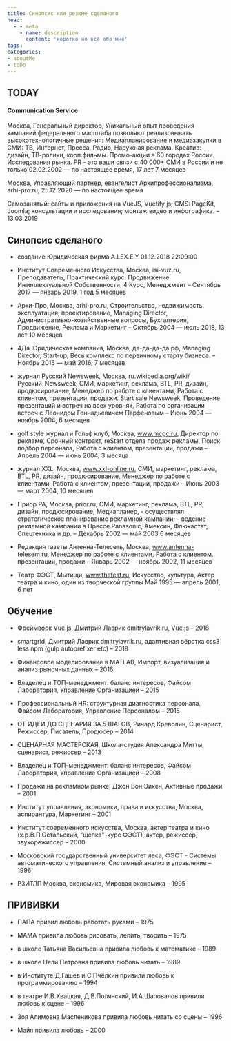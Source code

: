 ```yaml
---
title: Синопсис или резюме сделаного
head:
  - - meta
    - name: description
      content: 'коротко но всё обо мне'
tags:
categories:
- aboutMe
- toDo
---
```


## TODAY

#### Communication Service

Москва, Генеральный директор, Уникальный опыт проведения кампаний федерального масштаба позволяют реализовывать высокотехнологичные решения: Медиапланирование и медиазакупки в СМИ: ТВ, Интернет, Пресса, Радио, Наружная реклама. Креатив: дизайн, ТВ-ролики, корп.фильмы. Промо-акции в 60 городах России. Исследования рынка. PR - это ваши связи с 40 000+ СМИ в России и не только
02.02.2002 — по настоящее время, 17 лет 7 месяцев

Москва, Управляющий партнер, евангелист Архипрофессионализма, arhi-pro.ru, 25.12.2020 — по настоящее время

Самозанятый: сайты и приложения на VueJS, Vuetify js; CMS: PageKit, Joomla; консультации и исследования; монтаж видео и инфографика. – 13.03.2019

## Синопсис сделаного

- создание Юридическая фирма A.LEX.E.Y 01.12.2018 22:09:00

- Институт Современного Искусства, Москва, isi-vuz.ru, Преподаватель, Практический курс: Продвижение Интеллектуальной Собственности, 4 Курс, Менеджмент – Сентябрь 2017 — январь 2019, 1 год 5 месяцев

- Архи-Про, Москва, arhi-pro.ru, Строительство, недвижимость, эксплуатация, проектирование, Managing Director, Административно-хозяйственные вопросы, Бухгалтерия, Продвижение, Реклама и Маркетинг – Октябрь 2004 — июль 2018, 13 лет 10 месяцев

- 4Да Юридическая компания, Москва, да-да-да-да.рф, Managing Director, Start-up, Весь комплекс по первичному старту бизнеса. – Ноябрь 2015 — май 2016, 7 месяцев

- журнал Русский Newsweek, Москва, ru.wikipedia.org/wiki/Русский_Newsweek, СМИ, маркетинг, реклама, BTL, PR, дизайн, продюсирование, Менеджер по работе с клиентами, Работа с клиентом, презентации, продажи. Start sale Newsweek, Проведение презентаций и встреч на всех уровнях, Работа по организации встреч с Леонидом Геннадьевичем Парфеновым – Июнь 2004 — ноябрь 2004, 6 месяцев

- golf style журнал и Гольф клуб, Москва, www.mcgc.ru, Директор по рекламе, Срочный контракт, reStart отдела продаж рекламы, Поиск подбор персонала, Работа с клиентом, презентации, продажи – Апрель 2004 — июнь 2004, 3 месяца

- журнал XXL, Москва, www.xxl-online.ru, СМИ, маркетинг, реклама, BTL, PR, дизайн, продюсирование, Менеджер по работе с клиентами, Работа с клиентом, презентации, продажи – Июнь 2003 — март 2004, 10 месяцев

- Приор РА, Москва, prior.ru, СМИ, маркетинг, реклама, BTL, PR, дизайн, продюсирование, Медиапланер, - осуществлял стратегическое планирование рекламной кампании; - ведение рекламной кампаний в Прессе Panasonic, Амексин, Флюкастат, Спецтехника и др. – Декабрь 2002 — май 2003 6 месяцев

- Редакция газеты Антенна-Телесеть, Москва, www.antenna-telesem.ru, Менеджер по работе с клиентами, Работа с клиентом, презентации, продажи  –  Январь 2002 — ноябрь 2002, 11 месяцев

- Театр ФЭСТ, Мытищи, www.thefest.ru, Искусство, культура, Актер театра и кино, один из творческой группы Май 1995 — апрель 2001, 6 лет


## Обучение

- Фреймворк Vue.js, Дмитрий Лаврик dmitrylavrik.ru, Vue.js – 2018

- smartgrid, Дмитрий Лаврик dmitrylavrik.ru, адаптивная вёрстка css3 less npm (gulp autoprefixer etc) – 2018

- Финансовое моделирование в MATLAB, Импорт, визуализация и анализ рыночных данных – 2016

- Владелец и ТОП-менеджмент: баланс интересов, Файсом Лаборатория, Управление Организацией – 2015

- Профессиональный HR: структурная диагностика персонала, Файсом Лаборатория, Управление Персоналом – 2015

- ОТ ИДЕИ ДО СЦЕНАРИЯ ЗА 5 ШАГОВ, Ричард Креволин, Сценарист, Режиссер, Писатель, Продюсер – 2014

- СЦЕНАРНАЯ МАСТЕРСКАЯ, Школа-студия Александра Митты, сценарист, режиссер – 2013

- Владелец и ТОП-менеджмент: баланс интересов, Файсом Лаборатория, Управление Организацией – 2008

- Продажи на рекламном рынке, Джон Вон Эйкен, Активные продажи – 2001

- Институт управления, экономики, права и искусства, Москва, аспирантура, Маркетинг – 2001

- Институт современного искусства, Москва, актер театра и кино (х.р.В.П.Остальский, "щепка"-курс ФЭСТ), актер, режиссер, звукорежиссер – 2000

- Московский государственный университет леса, ФЭСТ - Системы автоматического управления, Системный анализ и управление – 1996

- РЗИТЛП Москва, экономика, Мировая экономика – 1995

## ПРИВИВКИ

- ПАПА привил любовь работать руками – 1975

- МАМА привила любовь рисовать, лепить, творить – 1975

- в школе Татьяна Васильевна привила любовь к математике – 1989

- в школе Нели Петровна привила любовь читать – 1989

- в Институте Д.Гашев и С.Пчёлкин привили любовь к программированию – 1994

- в театре И.В.Хвацкая, Д.В.Полянский, И.А.Шаповалов привили любовь к сцене – 1996

- Зоя Алимовна Масленикова привила любовь читать со сцены – 1996

- Майя привила любовь – 2000
